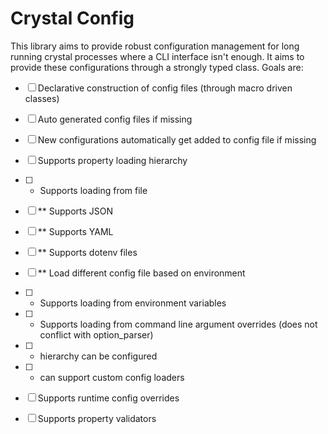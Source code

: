 # Crystal Config
This library aims to provide robust configuration management for long running crystal processes
where a CLI interface isn't enough. It aims to provide these configurations through a strongly
typed class. Goals are:

- [ ] Declarative construction of config files (through macro driven classes)
- [ ] Auto generated config files if missing
- [ ] New configurations automatically get added to config file if missing
- [ ] Supports property loading hierarchy
- [ ] * Supports loading from file
- [ ] ** Supports JSON
- [ ] ** Supports YAML
- [ ] ** Supports dotenv files
- [ ] ** Load different config file based on environment
- [ ] * Supports loading from environment variables
- [ ] * Supports loading from command line argument overrides (does not conflict with option_parser)
- [ ] * hierarchy can be configured
- [ ] * can support custom config loaders
- [ ] Supports runtime config overrides
- [ ] Supports property validators

